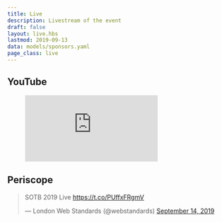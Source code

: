 ```yaml
---
title: Live
description: Livestream of the event
draft: false
layout: live.hbs
lastmod: 2019-09-13
data: models/sponsors.yaml
page_class: live
---
```


<h2 class="no-bg">YouTube</h2>

<figure class="media  media--video">
  <iframe src="https://www.youtube.com/embed/l6S_TlZ32JI" frameborder="0" allow="autoplay; encrypted-media" webkitallowfullscreen mozallowfullscreen allowfullscreen></iframe>
</figure>

<h2 class="no-bg">Periscope</h2>

<blockquote class="twitter-tweet"><p lang="en" dir="ltr">SOTB 2019 Live <a href="https://t.co/PUffxFRgmV">https://t.co/PUffxFRgmV</a></p>&mdash; London Web Standards (@webstandards) <a href="https://twitter.com/webstandards/status/1172800388849815552">September 14, 2019</a></blockquote>
<script async src="https://platform.twitter.com/widgets.js" charset="utf-8"></script>
